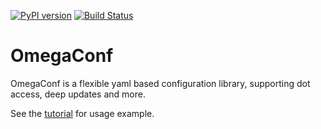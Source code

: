 [![PyPI version](https://badge.fury.io/py/omegaconf.svg)](https://badge.fury.io/py/omegaconf)
[![Build Status](https://travis-ci.com/omry/omegaconf.svg?branch=master)](https://travis-ci.com/omry/omegaconf)

# OmegaConf
OmegaConf is a flexible yaml based configuration library, supporting dot access, deep updates and more.

See the [tutorial](https://github.com/omry/omegaconf/blob/master/tutorial/tutorial.py) for usage example.
